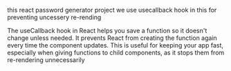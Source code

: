 this react password generator project
we use  usecallback  hook in this for preventing uncessery re-rending

The useCallback hook in React helps you save a function so it doesn't change unless needed. It prevents React from creating the function again every time the component updates. This is useful for keeping your app fast, especially when giving functions to child components, as it stops them from re-rendering unnecessarily